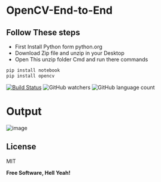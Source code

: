 # OpenCV-End-to-End
## Follow These steps
- First Install Python form python.org
- Download Zip file and unzip in your Desktop
- Open This unzip folder Cmd and run there commands
```sh
pip install notebook
pip install opencv
```


[![Build Status](https://travis-ci.org/joemccann/dillinger.svg?branch=master)](https://travis-ci.org/joemccann/dillinger) ![GitHub watchers](https://img.shields.io/github/watchers/azeemaj101/Snap-Camera-using-openCv) ![GitHub language count](https://img.shields.io/github/languages/count/azeemaj101/Snap-Camera-using-openCv)
# Output
![image](https://user-images.githubusercontent.com/61928905/158023651-46347e64-f0bf-4c4d-b5ba-59b792691c01.png)

## License

MIT

**Free Software, Hell Yeah!**
